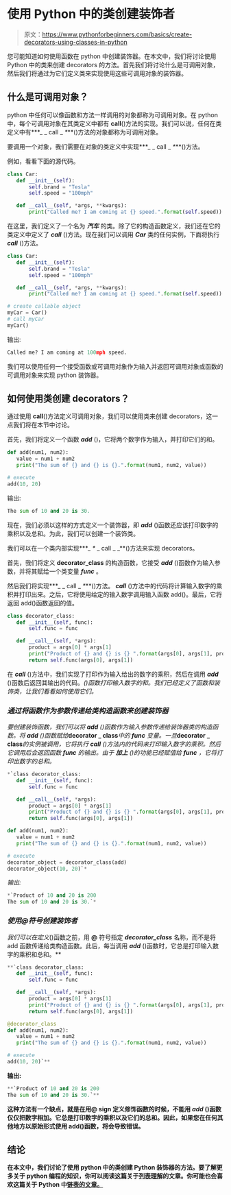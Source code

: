 # 使用 Python 中的类创建装饰者

> 原文：<https://www.pythonforbeginners.com/basics/create-decorators-using-classes-in-python>

您可能知道如何使用函数在 python 中创建装饰器。在本文中，我们将讨论使用 Python 中的类来创建 decorators 的方法。首先我们将讨论什么是可调用对象，然后我们将通过为它们定义类来实现使用这些可调用对象的装饰器。

## 什么是可调用对象？

python 中任何可以像函数和方法一样调用的对象都称为可调用对象。在 python 中，每个可调用对象在其类定义中都有 __call__()方法的实现。我们可以说，任何在类定义中有***_ _ call _ _*_**()方法的对象都称为可调用对象。

要调用一个对象，我们需要在对象的类定义中实现***_ _ call _ _*_**()方法。

例如，看看下面的源代码。

```py
class Car:
   def __init__(self):
       self.brand = "Tesla"
       self.speed = "100mph"

   def __call__(self, *args, **kwargs):
       print("Called me? I am coming at {} speed.".format(self.speed))
```

在这里，我们定义了一个名为 ***汽车*** 的类。除了它的构造函数定义，我们还在它的类定义中定义了 ***__call__*** ()方法。现在我们可以调用 ***Car*** 类的任何实例，下面将执行 ***__call__*** ()方法。

```py
class Car:
   def __init__(self):
       self.brand = "Tesla"
       self.speed = "100mph"

   def __call__(self, *args, **kwargs):
       print("Called me? I am coming at {} speed.".format(self.speed))

# create callable object
myCar = Car()
# call myCar
myCar()
```

输出:

```py
Called me? I am coming at 100mph speed. 
```

我们可以使用任何一个接受函数或可调用对象作为输入并返回可调用对象或函数的可调用对象来实现 python 装饰器。

## 如何使用类创建 decorators？

通过使用 __call__()方法定义可调用对象，我们可以使用类来创建 decorators，这一点我们将在本节中讨论。

首先，我们将定义一个函数 ***add*** ()，它将两个数字作为输入，并打印它们的和。

```py
def add(num1, num2):
   value = num1 + num2
   print("The sum of {} and {} is {}.".format(num1, num2, value))

# execute
add(10, 20) 
```

输出:

```py
The sum of 10 and 20 is 30.
```

现在，我们必须以这样的方式定义一个装饰器，即 ***add*** ()函数还应该打印数字的乘积以及总和。为此，我们可以创建一个装饰类。

我们可以在一个类内部实现***_ _*_ _ call _ _**()方法来实现 decorators。

首先，我们将定义 **decorator_class** 的构造函数，它接受 ***add*** ()函数作为输入参数，并将其赋给一个类变量 ***func*** 。

然后我们将实现***_ _ call _ _*_**()方法。 ***__call__*** ()方法中的代码将计算输入数字的乘积并打印出来。之后，它将使用给定的输入数字调用输入函数 add()。最后，它将返回 add()函数返回的值。

```py
class decorator_class:
   def __init__(self, func):
       self.func = func

   def __call__(self, *args):
       product = args[0] * args[1]
       print("Product of {} and {} is {} ".format(args[0], args[1], product))
       return self.func(args[0], args[1])
```

在 ***__call__*** ()方法中，我们实现了打印作为输入给出的数字的乘积，然后在调用 ***add*** ()函数后返回其输出的代码。*()函数打印输入数字的和。我们已经定义了函数和装饰类，让我们看看如何使用它们。*

### *通过将函数作为参数传递给类构造函数来创建装饰器*

*要创建装饰函数，我们可以将 ***add*** ()函数作为输入参数传递给装饰器类的构造函数。将 ***add*** ()函数赋给***decorator _ class***中的 ***func*** 变量。一旦***decorator _ class***的实例被调用，它将执行 ***__call__*** ()方法内的代码来打印输入数字的乘积。然后它调用后会返回函数 ***func*** 的输出。由于 ***加上*** ()的功能已经赋值给 ***func*** ，它将打印出数字的总和。*

```py
*`class decorator_class:
   def __init__(self, func):
       self.func = func

   def __call__(self, *args):
       product = args[0] * args[1]
       print("Product of {} and {} is {} ".format(args[0], args[1], product))
       return self.func(args[0], args[1])

def add(num1, num2):
   value = num1 + num2
   print("The sum of {} and {} is {}.".format(num1, num2, value))

# execute
decorator_object = decorator_class(add)
decorator_object(10, 20)`*
```

*输出:*

```py
*`Product of 10 and 20 is 200
The sum of 10 and 20 is 30.`*
```

### *使用@符号创建装饰者*

*我们可以在定义*()函数之前，用 **@** 符号指定 ***decorator_class*** 名称，而不是将 add 函数传递给类构造函数。此后，每当调用 ***add*** ()函数时，它总是打印输入数字的乘积和总和。**

```py
**`class decorator_class:
   def __init__(self, func):
       self.func = func

   def __call__(self, *args):
       product = args[0] * args[1]
       print("Product of {} and {} is {} ".format(args[0], args[1], product))
       return self.func(args[0], args[1])

@decorator_class
def add(num1, num2):
   value = num1 + num2
   print("The sum of {} and {} is {}.".format(num1, num2, value))

# execute
add(10, 20)`** 
```

**输出:**

```py
**`Product of 10 and 20 is 200
The sum of 10 and 20 is 30.`** 
```

**这种方法有一个缺点，就是在用@ sign 定义修饰函数的时候，不能用 ***add*** ()函数仅仅把数字相加。它总是打印数字的乘积以及它们的总和。因此，如果您在任何其他地方以原始形式使用 add()函数，将会导致错误。**

## **结论**

**在本文中，我们讨论了使用 python 中的类创建 Python 装饰器的方法。要了解更多关于 python 编程的知识，你可以阅读这篇关于[列表理解](https://www.pythonforbeginners.com/basics/list-comprehensions-in-python)的文章。你可能也会喜欢这篇关于 Python 中[链表的文章。](https://www.pythonforbeginners.com/lists/linked-list-in-python)**